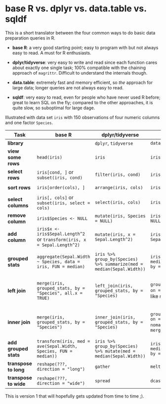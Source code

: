 # base R vs. dplyr vs. data.table vs. sqldf

This is a short translator between the four common ways to do basic data preparation queries in R.

- **base R**: a very good starting point; easy to program with but not always easy to read. A must for R enthusiasts.

- **dplyr/tidyverse**: very easy to write and read since each function cares about exactly one single task; 100% compatible with the chaining approach of `magrittr`. Difficult to understand the internals though.

- **data.table**: extremely fast and memory efficient, so *the* approach for large data; longer queries are not always easy to read.

- **sqldf**: very easy to read, even for people who have never used R before; great to learn SQL on the fly; compared to the other approaches, it is quite slow, so suboptimal for large dage.

Illustrated with data set `iris` with 150 observations of four numeric columns and one factor `Species`.

|Task   | base R  | dplyr/tidyverse  |  data.table | sqldf  | 
|-|-|-|-|-|
|**library**||`dplyr`, `tidyverse`|`data.table`|`sqldf`|
|**view some rows**   |`head(iris)`   | `iris` | `iris` | `sqldf("select * from iris limit 6")`  |
|**select rows**|`iris[cond, ]` or `subset(iris, cond)`|`filter(iris, cond)`|`iris[cond]`|`sqldf("select * from iris where cond)`|
|**sort rows** | `iris[order(cols), ]`  |  `arrange(iris, cols)` | `iris[order(cols)]`  | `sqldf("select * from iris order by cols")`  |
|**select columns**   | `iris[, cols]` or `subset(iris, select = cols)` | `select(iris, cols)`  | `iris[, cols]`  |  `sqldf("select cols from iris")` |
|**remove column** | `iris$Species <- NULL`  | `mutate(iris, Species = NULL)` |  `iris[, Species := NULL]` | `sqldf("select other cols from iris)`  |
|**add column** | `iris$x <- iris$Sepal.Length^2` or `transform(iris, x = Sepal.Length^2)` | `mutate(iris, x = Sepal.Length^2)` |  `iris[, x := Sepal.Length^2)` | `sqldf("select *, power([Sepal.Length], 2) as x from iris")`  |
|**grouped stats**| `aggregate(Sepal.Width ~ Species, data = iris, FUN = median)` | `iris %>% group_by(Species) %>% summarize(med = median(Sepal.Width))` | `iris[, .(med = median(Sepal.Width)), by = Species]` | `sqldf("select Species, median([Sepal.Width]) as med from iris group by Species")` |
|**left join**|`merge(iris, grouped_stats, by = "Species", all.x = TRUE)`|`left_join(iris, grouped_stats, by = "Species)`| `grouped_stats[iris, on = "Species")` or like `merge`| `sqldf("select a.*, b.med from iris a left join grouped_stats b on a.Species = b.Species")`|
|**inner join**|`merge(iris, grouped_stats, by = "Species")`|`inner_join(iris, grouped_stats, by = "Species)`| `grouped_stats[iris, on = "Species", nomatch = 0)` or like `merge`| `sqldf("select a.*, b.med from iris a inner join grouped_stats b on a.Species = b.Species")`|
|**add grouped stats**|`transform(iris, med = ave(Sepal.Width, Species, FUN = median))`|`iris %>% group_by(Species) %>% mutate(med = median(Sepal.Width))` |`iris[, med := median(Sepal.Width), by = Species]`|group by and left join|
|**transpose to long**|`reshape(???, direction = "long")`|`gather`|`melt`|through "union all"|
|**transpose to wide**|`reshape(???, direction = "wide")`|`spread`|`dcast`|through "left joins"|

This is version 1 that will hopefully gets updated from time to time ;).
